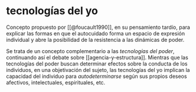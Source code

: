 # tecnologías del yo
Concepto propuesto por [[@foucault1990]], en su pensamiento tardío, para explicar las formas en que el autocuidado forma un espacio de expresión individual y abre la posibilidad de la resistencia a las dinámicas de poder.

Se trata de un concepto complementario a las *tecnologías del poder*, continuando así el debate sobre [[agencia-y-estructura]]. Mientras que las tecnologías del poder buscan determinar efectos sobre la conducta de los individuos, en una objetivación del sujeto, las tecnologías del yo implican la capacidad del individuo para *autodeterminarse* según sus propios deseos afectivos, intelectuales, espirituales, etc.
